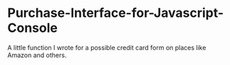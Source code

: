# Purchase-Interface-for-Javascript-Console
A little function I wrote for a possible credit card form on places like Amazon and others.
